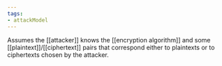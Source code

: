 ```yaml
---
tags:
- attackModel
---
```

Assumes the [[attacker]] knows the [[encryption algorithm]] and some [[plaintext]]/[[ciphertext]] pairs that correspond either to plaintexts or to ciphertexts chosen by the attacker.